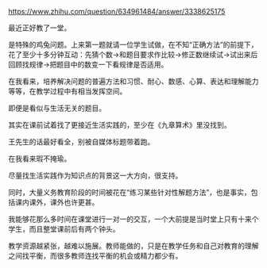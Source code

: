https://www.zhihu.com/question/634961484/answer/3338625175

最近正好教了一堂。

是特殊的鸡兔问题。上来第一题就请一位学生试做，在不知“正确方法”的前提下，花了至少十多分钟互动：先猜个数->和题目要求作比较->修正数继续试->试出来后回顾找规律->把题目中的数变一下看规律是否适用。

在我看来，培养解决问题的普遍方法和习惯、耐心、数感、心算、表达和理解能力等等，在教学过程中有相当发挥空间。

即便是看似与生活无关的题目。

其实在课前试着找了更接近生活实践的，至少在《九章算术》里没找到。

王先生的话最好看全，别被自媒体标题带着跑。

在我看来瑕不掩瑜。

尽量找生活实践作为知识点的背景这一大方向，很支持。

同时，大量义务教育阶段的时间被花在“练习某些针对性解题方法”，也是事实，包括课内课外，课外也许更甚。

我能够花那么多时间在课堂进行一对一的交互，一个大前提是当时堂上只有十来个学生，而且整堂课前后有两个钟头。

教学资源越紧张，越难以施展。教师能做的，只是在教学任务和自己对教育的理解之间找平衡，而很多教师连找平衡的机会或精力都少有。